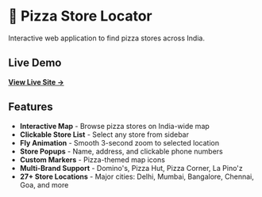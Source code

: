# 🍕 Pizza Store Locator

Interactive web application to find pizza stores across India.

## Live Demo
[**View Live Site →**](https://boybothere.github.io/pizza-store-locator)

## Features

- **Interactive Map** - Browse pizza stores on India-wide map
- **Clickable Store List** - Select any store from sidebar
- **Fly Animation** - Smooth 3-second zoom to selected location
- **Store Popups** - Name, address, and clickable phone numbers
- **Custom Markers** - Pizza-themed map icons
- **Multi-Brand Support** - Domino's, Pizza Hut, Pizza Corner, La Pino'z
- **27+ Store Locations** - Major cities: Delhi, Mumbai, Bangalore, Chennai, Goa, and more
